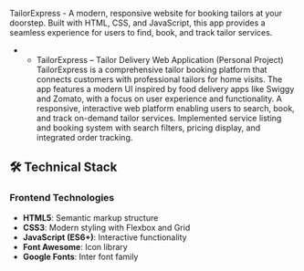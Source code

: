 TailorExpress - 
A modern, responsive website for booking tailors at your doorstep. Built with HTML, CSS, and JavaScript, this app provides a seamless experience for users to find, book, and track tailor services.

* * TailorExpress – Tailor Delivery Web Application (Personal Project)
TailorExpress is a comprehensive tailor booking platform that connects customers with professional tailors for home visits. The app features a modern UI inspired by food delivery apps like Swiggy and Zomato, with a focus on user experience and functionality. A responsive, interactive web platform enabling users to search, book, and track on-demand tailor services.
Implemented service listing and booking system with search filters, pricing display, and integrated order tracking.

## 🛠️ Technical Stack

### Frontend Technologies
- **HTML5**: Semantic markup structure
- **CSS3**: Modern styling with Flexbox and Grid
- **JavaScript (ES6+)**: Interactive functionality
- **Font Awesome**: Icon library
- **Google Fonts**: Inter font family
